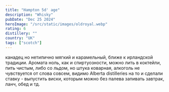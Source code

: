 ```yaml
---
title: "Hampton 5d' age"
description: "Whisky"
pubDate: "Dec 25 2024"
heroImage: "/src/static/images/oldroyal.webp"
rating: 6
distillery: ""
country: "UK"
tags: ["scotch"]
---
```


канадец но нетипично мягкий и карамельный, ближе к ирландской традиции. Аромата ноль, как и спиртуозности, можно лить в коктейли, пить чистым, либо со льдом, но штука коварная, алкоголь не чувствуется от слова совсем, видимо Alberta distilleries на то и сделали ставку - выпустить виски, которым можно без палева запивать завтрак, ланч, обед и тд.
